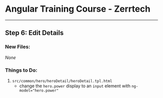 # Angular Training Course - Zerrtech
-----

## Step 6: Edit Details 

### New Files:
*None*

### Things to Do:
1. `src/common/hero/heroDetail/heroDetail.tpl.html`
   * change the `hero.power` display to an `input` element with `ng-model="hero.power"`

